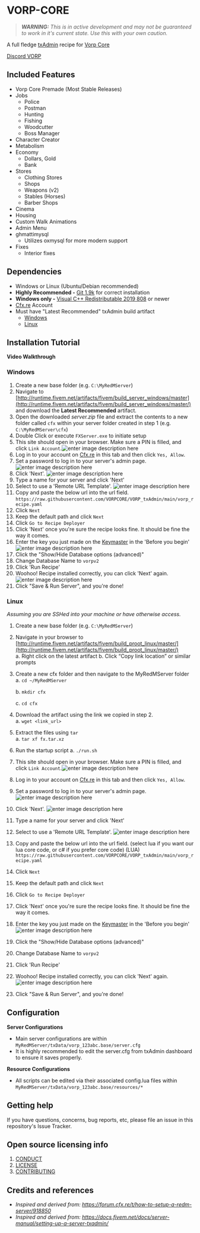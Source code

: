# VORP-CORE

> _**WARNING:** This is in active development and may not be guaranteed to work in it's current state. Use this with your own caution._

A full fledge [txAdmin](https://txadm.in/) recipe for [Vorp Core](http://docs.vorpcore.com:3000/)

[Discord VORP](https://discord.gg/23MPbQ6)

## Included Features
 - Vorp Core Premade (Most Stable Releases)
 - Jobs
	 - Police
	 - Postman
	 - Hunting
	 - Fishing
	 - Woodcutter
	 - Boss Manager
 - Character Creator
 - Metabolism
 - Economy
	 - Dollars, Gold
	 - Bank
 - Stores
	 - Clothing Stores
	 - Shops
	 - Weapons (v2)
	 - Stables (Horses)
	 - Barber Shops
 - Cinema
 - Housing
 - Custom Walk Animations
 - Admin Menu
 - ghmattimysql
	 - Utilizes oxmysql for more modern support
- Fixes
	- Interior fixes


## Dependencies
-   Windows or Linux (Ubuntu/Debian recommended)
-   **Highly Recommended -**  [Git  1.9k](https://git-scm.com/downloads)  for correct installation
-   **Windows only -**  [Visual C++ Redistributable 2019  808](https://aka.ms/vs/16/release/VC_redist.x64.exe)  or newer
- [Cfx.re](https://forum.cfx.re/) Account
- Must have "Latest Recommended" txAdmin build artifact
	- [Windows](http://runtime.fivem.net/artifacts/fivem/build_server_windows/master/) 
	- [Linux](http://runtime.fivem.net/artifacts/fivem/build_proot_linux/master/)

## Installation Tutorial
**Video Walkthrough** 

### Windows
1.  Create a new base folder (e.g.  `C:\MyRedMServer`)
2. Navigate to [http://runtime.fivem.net/artifacts/fivem/build_server_windows/master](http://runtime.fivem.net/artifacts/fivem/build_server_windows/master/)  and download the  **Latest Recommended**  artifact.
3. Open the downloaded  _server.zip_  file and extract the contents to a new folder called `cfx` within your server folder created in step 1 (e.g.  `C:\MyRedMServer\cfx`)
4. Double Click or execute `FXServer.exe` to initiate setup
5. This site should open in your browser. Make sure a PIN is filled, and click `Link Account`.![enter image description here](https://docs.fivem.net/server-setup/windows-step2-2.png)
6.  Log in to your account on [Cfx.re](https://forum.cfx.re/) in this tab and then click `Yes, Allow`.
7. Set a password to log in to your server's admin page. ![enter image description here](https://docs.fivem.net/server-setup/windows-step2-4.png)
8. Click 'Next'. ![enter image description here](https://docs.fivem.net/server-setup/windows-step2-5.png)
9. Type a name for your server and click 'Next'
10. Select to use a 'Remote URL Template'. ![enter image description here](https://i.gyazo.com/4022332cac1f6611d325707b27452910.png)
11. Copy and paste the below url into the url field.
    `https://raw.githubusercontent.com/VORPCORE/VORP_txAdmin/main/vorp_recipe.yaml`
12. Click `Next`
13. Keep the default path and click `Next`
14. Click `Go to Recipe Deployer`
15. Click 'Next' once you're sure the recipe looks fine. It should be fine the way it comes.
16. Enter the key you just made on the [Keymaster](https://keymaster.fivem.net/) in the 'Before you begin' ![enter image description here](https://docs.fivem.net/server-setup/windows-step2-12.png)
17. Click the "Show/Hide Database options (advanced)"
18. Change Database Name to `vorpv2`
19. Click 'Run Recipe'
20. Woohoo! Recipe installed correctly, you can click 'Next' again. ![enter image description here](https://docs.fivem.net/server-setup/windows-step2-13.png)
21. Click "Save & Run Server", and you're done!

### Linux
_Assuming you are SSHed into your machine or have otherwise access._
1.  Create a new base folder (e.g.  `C:\MyRedMServer`)
2. Navigate in your browser to  [http://runtime.fivem.net/artifacts/fivem/build_proot_linux/master/](http://runtime.fivem.net/artifacts/fivem/build_proot_linux/master/)  
    a. Right click on the latest artifact
    b. Click “Copy link location” or similar prompts
3. Create a new cfx folder and then navigate to the MyRedMServer folder  
    a. `cd ~/MyRedMServer`

	b. `mkdir cfx`

	c. `cd cfx`
4. Download the artifact using the link we copied in step 2.  
    a.  `wget <link_url>`
5.  Extract the files using  `tar`  
    a.  `tar xf fx.tar.xz`
6. Run the startup script
	a. `./run.sh`
7.  This site should open in your browser. Make sure a PIN is filled, and click `Link Account`.![enter image description here](https://docs.fivem.net/server-setup/windows-step2-2.png)
8.  Log in to your account on [Cfx.re](https://forum.cfx.re/) in this tab and then click `Yes, Allow`.
9. Set a password to log in to your server's admin page. ![enter image description here](https://docs.fivem.net/server-setup/windows-step2-4.png)
10. Click 'Next'. ![enter image description here](https://docs.fivem.net/server-setup/windows-step2-5.png)
11. Type a name for your server and click 'Next'
12. Select to use a 'Remote URL Template'. ![enter image description here](https://i.gyazo.com/4022332cac1f6611d325707b27452910.png)
13. Copy and paste the below url into the url field. (select lua if you want our lua core code, or c# if you prefer core code)
    (LUA) `https://raw.githubusercontent.com/VORPCORE/VORP_txAdmin/main/vorp_recipe.yaml`
14. Click `Next`
15. Keep the default path and click `Next`
16. Click `Go to Recipe Deployer`
17. Click 'Next' once you're sure the recipe looks fine. It should be fine the way it comes.
18. Enter the key you just made on the [Keymaster](https://keymaster.fivem.net/) in the 'Before you begin' ![enter image description here](https://docs.fivem.net/server-setup/windows-step2-12.png)
19. Click the "Show/Hide Database options (advanced)"
20. Change Database Name to `vorpv2`
21. Click 'Run Recipe'
22. Woohoo! Recipe installed correctly, you can click 'Next' again. ![enter image description here](https://docs.fivem.net/server-setup/windows-step2-13.png)
23. Click "Save & Run Server", and you're done!

## Configuration
**Server Configurations**
- Main server configurations are within `MyRedMServer/txData/vorp_123abc.base/server.cfg`
- It is highly recommended to edit the server.cfg from txAdmin dashboard to ensure it saves properly.

**Resource Configurations**

- All scripts can be edited via their associated config.lua files within  `MyRedMServer/txData/vorp_123abc.base/resources/*`

## Getting help

If you have questions, concerns, bug reports, etc, please file an issue in this repository's Issue Tracker.

## Open source licensing info
1. [CONDUCT](CODE_OF_CONDUCT.md)
2. [LICENSE](LICENSE)
3. [CONTRIBUTING](CONTRIBUTING.md)


## Credits and references
- _Inspired and derived from: https://forum.cfx.re/t/how-to-setup-a-redm-server/918850_
- _Inspired and derived from: https://docs.fivem.net/docs/server-manual/setting-up-a-server-txadmin/_
